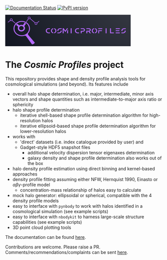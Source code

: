 [![Documentation Status](https://readthedocs.org/projects/cosmic-profiles/badge/?version=latest)](https://cosmic-profiles.readthedocs.io/en/latest/?badge=latest) [![PyPI version](https://badge.fury.io/py/cosmic-profiles.svg)](https://badge.fury.io/py/cosmic-profiles)

<img src="./info/CProfiles.png" alt="Cosmic Profiles logo" style="height: 100px; width:400px;"/>

# The *Cosmic Profiles* project

This repository provides shape and density profile analysis tools for cosmological simulations (and beyond). Its features include

- overall halo shape determination, i.e. major, intermediate, minor axis vectors and shape quantities such as intermediate-to-major axis ratio or sphericity
- halo shape profile determination
  - iterative shell-based shape profile determination algorithm for high-resolution halos
  - iterative ellipsoid-based shape profile determination algorithm for lower-resolution halos
- works with
  - 'direct' datasets (i.e. index catalogue provided by user) and
  - Gadget-style HDF5 snapshot files
    - additional velocity dispersion tensor eigenaxes determination
    - galaxy density and shape profile determination also works out of the box
- halo density profile estimation using direct binning and kernel-based approaches
- density profile fitting assuming either NFW, Hernquist 1990, Einasto or $\alpha \beta \gamma$-profile model
  - concentration-mass relationship of halos easy to calculate
- mock halo generator: ellipsoidal or spherical, compatible with the 4 density profile models
- easy to interface with `pynbody` to work with halos identified in a cosmological simulation (see example scripts)
- easy to interface with `nbodykit` to harness large-scale structure capabilities (see example scripts)
- 3D point cloud plotting tools

The documentation can be found [here](https://cosmic-profiles.readthedocs.io/en/latest/index.html).

Contributions are welcome. Please raise a PR. Comments/recommendations/complaints can be sent [here](mailto:tibor.doeme@gmail.com).
